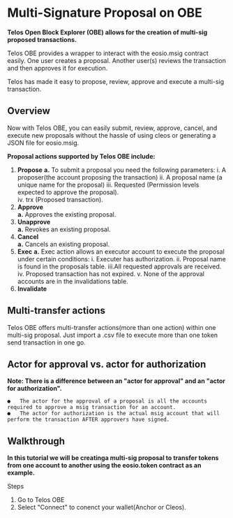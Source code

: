 # Multi-Signature Proposal on OBE


__Telos Open Block Explorer (OBE) allows for the creation of multi-sig proposed transactions.__
 
Telos OBE provides a wrapper to interact with the eosio.msig contract easily. One user creates a proposal. Another user(s) reviews the transaction and then approves it for execution.  

Telos has made it easy to propose, review, approve and execute a multi-sig transaction. 

## Overview

Now with Telos OBE, you can easily submit, review, approve, cancel, and execute new proposals without the hassle of using cleos or generating a JSON file for eosio.msig.


__Proposal actions supported by Telos OBE include:__

1. __Propose__ 
    __a.__ To submit a proposal you need the following parameters:
        i.      A proposer(the account proposing the transaction)
        ii.     A proposal name (a unique name for the proposal)
        iii.	Requested (Permission levels expected to approve the proposal).  
        iv.     trx (Proposed transaction).
2. __Approve__  
    __a.__ Approves the existing proposal.
3. __Unapprove__  
    __a.__ Revokes an existing proposal.
4. __Cancel__  
    __a.__ Cancels an existing proposal.
5. __Exec__
    __a.__ Exec action allows an executor account to execute the proposal under certain conditions:
        i.	Executer has authorization.
        ii.	Proposal name is found in the proposals table.
        iii.All requested approvals are received.
        iv.	Proposed transaction has not expired.
        v.	None of the approval accounts are in the invalidations table.
6. __Invalidate__


## Multi-transfer actions
Telos OBE offers multi-transfer actions(more than one action) within one multi-sig proposal. Just import a .csv file to execute more than one token send transaction in one go.

## Actor for approval vs. actor for authorization

__Note: There is a difference between an "actor for approval" and an "actor for authorization".__

    ●	The actor for the approval of a proposal is all the accounts required to approve a msig transaction for an account. 
    ●	The actor for authorization is the actual msig account that will perform the transaction AFTER approvers have signed.


## Walkthrough

__In this tutorial we will be creatinga  multi-sig proposal to transfer tokens from one account to another using the eosio.token contract as an example.__

Steps

1. Go to Telos OBE
2. Select "Connect" to conenct your wallet(Anchor or Cleos).   
